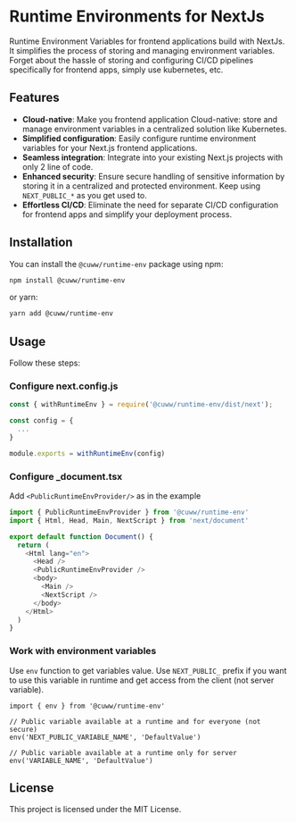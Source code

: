 # Runtime Environments for NextJs

Runtime Environment Variables for frontend applications build with NextJs. It simplifies the process of storing and managing environment variables. Forget about the hassle of storing and configuring CI/CD pipelines specifically for frontend apps, simply use kubernetes, etc.

## Features

- **Cloud-native**: Make you frontend application Cloud-native: store and manage environment variables in a centralized solution like Kubernetes.
- **Simplified configuration**: Easily configure runtime environment variables for your Next.js frontend applications.
- **Seamless integration**: Integrate into your existing Next.js projects with only 2 line of code.
- **Enhanced security**: Ensure secure handling of sensitive information by storing it in a centralized and protected environment. Keep using `NEXT_PUBLIC_*` as you get used to.
- **Effortless CI/CD**: Eliminate the need for separate CI/CD configuration for frontend apps and simplify your deployment process.

## Installation

You can install the `@cuww/runtime-env` package using npm:

```bash
npm install @cuww/runtime-env
```

or yarn:

```bash
yarn add @cuww/runtime-env
```

## Usage

Follow these steps:

### Configure next.config.js

```javascript
const { withRuntimeEnv } = require('@cuww/runtime-env/dist/next');

const config = {
  ...
}

module.exports = withRuntimeEnv(config)
```

### Configure _document.tsx

Add `<PublicRuntimeEnvProvider/>` as in the example

```typescript
import { PublicRuntimeEnvProvider } from '@cuww/runtime-env'
import { Html, Head, Main, NextScript } from 'next/document'

export default function Document() {
  return (
    <Html lang="en">
      <Head />
      <PublicRuntimeEnvProvider />
      <body>
        <Main />
        <NextScript />
      </body>
    </Html>
  )
}
```

### Work with environment variables

Use `env` function to get variables value.
Use `NEXT_PUBLIC_` prefix if you want to use this variable in runtime and get access from the client (not server variable).

```
import { env } from '@cuww/runtime-env'

// Public variable available at a runtime and for everyone (not secure)
env('NEXT_PUBLIC_VARIABLE_NAME', 'DefaultValue')

// Public variable available at a runtime only for server
env('VARIABLE_NAME', 'DefaultValue')
```

## License

This project is licensed under the MIT License.